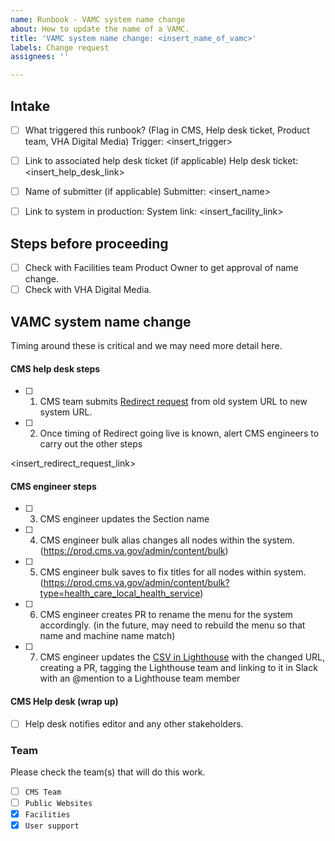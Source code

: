 ```yaml
---
name: Runbook - VAMC system name change
about: How to update the name of a VAMC.
title: 'VAMC system name change: <insert_name_of_vamc>'
labels: Change request
assignees: ''

---
```


## Intake
- [ ] What triggered this runbook? (Flag in CMS, Help desk ticket, Product team, VHA Digital Media)
Trigger: <insert_trigger>

- [ ] Link to associated help desk ticket (if applicable)
Help desk ticket: <insert_help_desk_link>

- [ ] Name of submitter (if applicable)
Submitter: <insert_name>

- [ ] Link to system in production:
System link: <insert_facility_link>

## Steps before proceeding

- [ ] Check with Facilities team Product Owner to get approval of name change.
- [ ] Check with VHA Digital Media.

## VAMC system name change

Timing around these is critical and we may need more detail here.

#### CMS help desk steps
- [ ] 1. CMS team submits [Redirect request](https://github.com/department-of-veterans-affairs/va.gov-team/issues/new?assignees=mnorthuis&labels=ia&template=redirect-request.md&title=Redirect+Request) from old system URL to new system URL.
- [ ] 2. Once timing of Redirect going live is known, alert CMS engineers to carry out the other steps

<insert_redirect_request_link>

#### CMS engineer steps
- [ ] 3. CMS engineer updates the Section name
- [ ] 4. CMS engineer bulk alias changes all nodes within the system. (https://prod.cms.va.gov/admin/content/bulk)
- [ ] 5. CMS engineer bulk saves to fix titles for all nodes within system. (https://prod.cms.va.gov/admin/content/bulk?type=health_care_local_health_service)
- [ ] 6. CMS engineer creates PR to rename the menu for the system accordingly.  (in the future, may need to rebuild the menu so that name and machine name match)
- [ ] 7. CMS engineer updates the [CSV in Lighthouse](https://github.com/department-of-veterans-affairs/lighthouse-facilities/blob/master/facilities/src/main/resources/websites.csv) with the changed URL, creating a PR, tagging the Lighthouse team and linking to it in Slack with an @mention to a Lighthouse team member

#### CMS Help desk (wrap up)
- [ ] Help desk notifies editor and any other stakeholders.

### Team
Please check the team(s) that will do this work.

- [ ] `CMS Team`
- [ ] `Public Websites`
- [x] `Facilities`
- [x] `User support`

